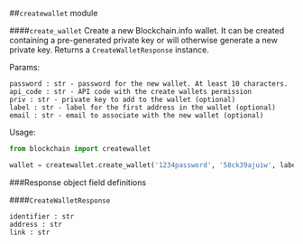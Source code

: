 ##`createwallet` module

####`create_wallet`
Create a new Blockchain.info wallet. It can be created containing a pre-generated private key or will otherwise generate a new private key. Returns a `CreateWalletResponse` instance.

Params: 
```
password : str - password for the new wallet. At least 10 characters.
api_code : str - API code with the create wallets permission
priv : str - private key to add to the wallet (optional)
label : str - label for the first address in the wallet (optional)
email : str - email to associate with the new wallet (optional)
```

Usage:
```python
from blockchain import createwallet

wallet = createwallet.create_wallet('1234password', '58ck39ajuiw', label = 'Test wallet')
```


###Response object field definitions

####`CreateWalletResponse`

```
identifier : str
address : str
link : str
```

